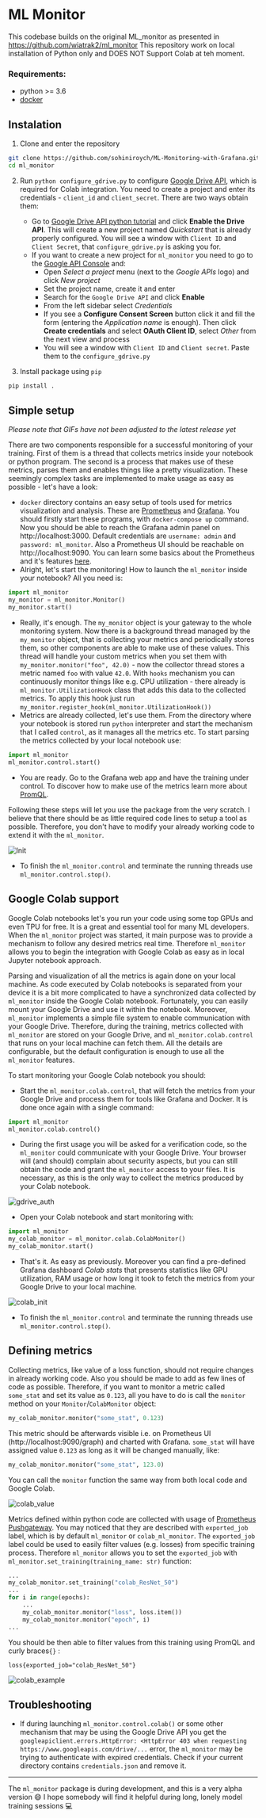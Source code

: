 # ML Monitor
This codebase builds on the original ML_monitor as presented in https://github.com/wiatrak2/ml_monitor
This repository work on local installation of Python only and DOES NOT Support Colab at teh moment.
### Requirements:
* python >= 3.6
* [docker](https://www.docker.com)
## Instalation
1. Clone and enter the repository
```bash
git clone https://github.com/sohiniroych/ML-Monitoring-with-Grafana.git
cd ml_monitor
```
2. Run `python configure_gdrive.py` to configure [Google Drive API](developers.google.com/drive/api/), which is required for Colab integration. You need to create a project and enter its credentials - `client_id` and `client_secret`. There are two ways obtain them:
	* Go to [Google Drive API python tutorial](https://developers.google.com/drive/api/v3/quickstart/python) and click **Enable the Drive API**. This will create a new project named *Quickstart* that is already properly configured. You will see a window with `Client ID` and `Client Secret`, that `configure_gdrive.py` is asking you for.
	* If you want to create a new project for `ml_monitor` you need to go to the [Google API Console](https://console.developers.google.com/) and:
		* Open *Select a project*  menu (next to the *Google APIs* logo) and click *New project*
		* Set the project name, create it and enter
		* Search for the `Google Drive API` and click **Enable**
		* From the left sidebar select *Credentials*
		* If you see a **Configure Consent Screen** button click it and fill the form (entering the *Application name* is enough). Then click **Create credentials** and select **OAuth Client ID**, select *Other* from the next view and process
		* You will see a window with `Client ID` and `Client secret`. Paste them to the `configure_gdrive.py`

3. Install package using `pip`
```bash
pip install .
```
## Simple setup
*Please note that GIFs have not been adjusted to the latest release yet*

There are two components responsible for a successful monitoring of your training. First of them is a thread that collects metrics inside your notebook or python program. The second is a process that makes use of these metrics, parses them and enables things like a pretty visualization. These seemingly complex tasks are implemented to make usage as easy as possible - let's have a look:
* `docker` directory contains an easy setup of tools used for metrics visualization and analysis. These are [Prometheus](https://prometheus.io) and [Grafana](https://grafana.com). You should firstly start these programs, with `docker-compose up` command. Now you should be able to reach the Grafana admin panel on http://localhost:3000. Default credentials are `username: admin` and `password: ml_monitor`. Also a Prometheus UI should be reachable on http://localhost:9090. You can learn some basics about the Prometheus and it's features [here](https://prometheus.io/docs/prometheus/latest/getting_started/).
* Alright, let's start the monitoring! How to launch the `ml_monitor` inside your notebook? All you need is:
```python
import ml_monitor
my_monitor = ml_monitor.Monitor()
my_monitor.start()
```
* Really, it's enough. The `my_monitor` object is your gateway to the whole monitoring system. Now there is a background thread managed by the `my_monitor` object, that is collecting your metrics and periodically stores them, so other components are able to make use of these values. This thread will handle your custom metrics when you set them with `my_monitor.monitor("foo", 42.0)` - now the collector thread stores a metric named `foo` with value `42.0`. With `hooks` mechanism you can continuously monitor things like e.g. CPU utilization - there already is `ml_monitor.UtilizationHook` class that adds this data to the collected metrics. To apply this hook just run `my_monitor.register_hook(ml_monitor.UtilizationHook())`
* Metrics are already collected, let's use them. From the directory where your notebook is stored run `python` interpreter and start the mechanism that I called `control`, as it manages all the metrics etc. To start parsing the metrics collected by your local notebook use:
```python
import ml_monitor
ml_monitor.control.start()
```
* You are ready. Go to the Grafana web app and have the training under control. To discover how to make use of the metrics learn more about [PromQL](https://prometheus.io/docs/prometheus/latest/querying/basics/).

Following these steps will let you use the package from the very scratch. I believe that there should be as little required code lines to setup a tool as possible. Therefore, you don't have to modify your already working code to extend it with the `ml_monitor`.

![Init](https://github.com/wiatrak2/ml_monitoring/blob/master/docs/gifs/init.gif?raw=true)

* To finish the `ml_monitor.control` and terminate the running threads use `ml_monitor.control.stop()`.
## Google Colab support
Google Colab notebooks let's you run your code using some top GPUs and even TPU for free. It is a great and essential tool for many ML developers. When the `ml_monitor` project was started, it main purpose was to provide a mechanism to follow any desired metrics real time. Therefore `ml_monitor` allows you to begin the integration with Google Colab as easy as in local Jupyter notebook approach.

Parsing and visualization of all the  metrics is again done on your local machine. As code executed by Colab notebooks is separated from your device it is a bit more complicated to have a synchronized data collected by `ml_monitor` inside the Google Colab notebook. Fortunately, you can easily mount your Google Drive and use it within the notebook. Moreover, `ml_monitor` implements a simple file system to enable communication with your Google Drive. Therefore, during the training, metrics collected with `ml_monitor` are stored on your Google Drive, and `ml_monitor.colab.control` that runs on your local machine can fetch them. All the details are configurable, but the default configuration is enough to use all the `ml_monitor` features.

To start monitoring your Google Colab notebook you should:
* Start the `ml_monitor.colab.control`, that will fetch the metrics from your Google Drive and process them for tools like Grafana and Docker. It is done once again with a single command:
 ```python
import ml_monitor
ml_monitor.colab.control()
```
* During the first usage you will be asked for a verification code, so the `ml_monitor` could communicate with your Google Drive. Your browser will (and should) complain about security aspects, but you can still obtain the code and grant the `ml_monitor`  access to your files. It is necessary, as this is the only way to collect the metrics produced by your Colab notebook.

![gdrive_auth](https://github.com/wiatrak2/ml_monitoring/blob/master/docs/gifs/gdrive_auth.gif?raw=true)

* Open your Colab notebook and start monitoring with:
 ```python
import ml_monitor
my_colab_monitor = ml_monitor.colab.ColabMonitor()
my_colab_monitor.start()
```
* That's it. As easy as previously. Moreover you can find a pre-defined Grafana dashboard *Colab stats* that presents statistics like GPU utilization, RAM usage or how long it took to fetch the metrics from your Google Drive to your local machine.

![colab_init](https://github.com/wiatrak2/ml_monitoring/blob/master/docs/gifs/colab_init.gif?raw=true)

* To finish the `ml_monitor.control` and terminate the running threads use `ml_monitor.control.stop()`.
## Defining metrics
Collecting metrics, like value of a loss function, should not require changes in already working code. Also you should be made to add as few lines of code as possible. Therefore, if you want to monitor a metric called `some_stat` and set its value as `0.123`, all you have to do is call the `monitor` method on your `Monitor`/`ColabMonitor` object:
```python
my_colab_monitor.monitor("some_stat", 0.123)
```
This metric should be afterwards visible i.e. on Prometheus UI (http://localhost:9090/graph) and charted with Grafana. `some_stat` will have assigned value `0.123` as long as it will be changed manually, like:
```python
my_colab_monitor.monitor("some_stat", 123.0)
```
You can call the `monitor` function the same way from both local code and Google Colab.

![colab_value](https://github.com/wiatrak2/ml_monitoring/blob/master/docs/gifs/colab_value.gif?raw=true)

Metrics defined within python code are collected with usage of [Prometheus Pushgateway](https://github.com/prometheus/pushgateway). You may noticed that they are described with `exported_job` label, which is by default `ml_monitor` or `colab_ml_monitor`. The `exported_job` label could be used to easily filter values (e.g. losses) from specific training process. Therefore `ml_monitor` allows you to set the `exported_job` with `ml_monitor.set_training(training_name: str)` function:
```python
...
my_colab_monitor.set_training("colab_ResNet_50")
...
for i in range(epochs):
	...
	my_colab_monitor.monitor("loss", loss.item())
	my_colab_monitor.monitor("epoch", i)
...
```
You should be then able to filter values from this training using PromQL and curly braces`{}` :
```
loss{exported_job="colab_ResNet_50"}
```
![colab_example](https://github.com/wiatrak2/ml_monitoring/blob/master/docs/gifs/loss.gif?raw=true)

## Troubleshooting
* If during launching `ml_monitor.control.colab()` or some other mechanism that may be using the Google Drive API you get the `googleapiclient.errors.HttpError: <HttpError 403 when requesting https://www.googleapis.com/drive/...` error, the `ml_monitor` may be trying to authenticate with expired credentials. Check if your current directory contains `credentials.json` and remove it.
___
The `ml_monitor` package is during development, and this is a very alpha version :smile: I hope somebody will find it helpful during long, lonely model training sessions :computer:
